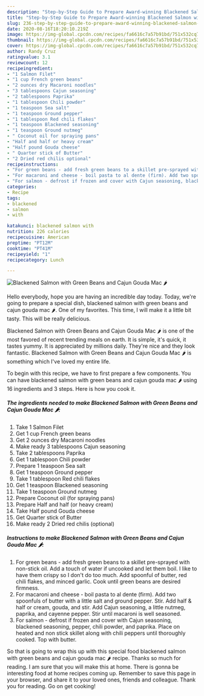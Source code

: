 ```yaml
---
description: "Step-by-Step Guide to Prepare Award-winning Blackened Salmon with Green Beans and Cajun Gouda Mac 🌶"
title: "Step-by-Step Guide to Prepare Award-winning Blackened Salmon with Green Beans and Cajun Gouda Mac 🌶"
slug: 236-step-by-step-guide-to-prepare-award-winning-blackened-salmon-with-green-beans-and-cajun-gouda-mac
date: 2020-08-16T18:20:10.219Z
image: https://img-global.cpcdn.com/recipes/fa6616c7a57b91bd/751x532cq70/blackened-salmon-with-green-beans-and-cajun-gouda-mac-🌶-recipe-main-photo.jpg
thumbnail: https://img-global.cpcdn.com/recipes/fa6616c7a57b91bd/751x532cq70/blackened-salmon-with-green-beans-and-cajun-gouda-mac-🌶-recipe-main-photo.jpg
cover: https://img-global.cpcdn.com/recipes/fa6616c7a57b91bd/751x532cq70/blackened-salmon-with-green-beans-and-cajun-gouda-mac-🌶-recipe-main-photo.jpg
author: Randy Cruz
ratingvalue: 3.1
reviewcount: 12
recipeingredient:
- "1 Salmon Filet"
- "1 cup French green beans"
- "2 ounces dry Macaroni noodles"
- "3 tablespoons Cajun seasoning"
- "2 tablespoons Paprika"
- "1 tablespoon Chili powder"
- "1 teaspoon Sea salt"
- "1 teaspoon Ground pepper"
- "1 tablespoon Red chili flakes"
- "1 teaspoon Blackened seasoning"
- "1 teaspoon Ground nutmeg"
- " Coconut oil for spraying pans"
- "Half and half or heavy cream"
- "Half pound Gouda cheese"
- " Quarter stick of Butter"
- "2 Dried red chilis optional"
recipeinstructions:
- "For green beans - add fresh green beans to a skillet pre-sprayed with non-stick oil. Add a touch of water if uncooked and let them boil. I like to have them crispy so I don&#39;t do too much. Add spoonful of butter, red chili flakes, and minced garlic. Cook until green beans are desired firmness."
- "For macaroni and cheese - boil pasta to al dente (firm). Add two spoonfuls of butter with a little salt and ground pepper. Stir. Add half &amp; half or cream, gouda, and stir. Add Cajun seasoning, a little nutmeg, paprika, and cayenne pepper. Stir until macaroni is well seasoned."
- "For salmon - defrost if frozen and cover with Cajun seasoning, blackened seasoning, pepper, chili powder, and paprika. Place on heated and non stick skillet along with chili peppers until thoroughly cooked. Top with butter."
categories:
- Recipe
tags:
- blackened
- salmon
- with

katakunci: blackened salmon with 
nutrition: 226 calories
recipecuisine: American
preptime: "PT12M"
cooktime: "PT41M"
recipeyield: "1"
recipecategory: Lunch

---
```



![Blackened Salmon with Green Beans and Cajun Gouda Mac 🌶](https://img-global.cpcdn.com/recipes/fa6616c7a57b91bd/751x532cq70/blackened-salmon-with-green-beans-and-cajun-gouda-mac-🌶-recipe-main-photo.jpg)

Hello everybody, hope you are having an incredible day today. Today, we're going to prepare a special dish, blackened salmon with green beans and cajun gouda mac 🌶. One of my favorites. This time, I will make it a little bit tasty. This will be really delicious.

Blackened Salmon with Green Beans and Cajun Gouda Mac 🌶 is one of the most favored of recent trending meals on earth. It is simple, it's quick, it tastes yummy. It is appreciated by millions daily. They're nice and they look fantastic. Blackened Salmon with Green Beans and Cajun Gouda Mac 🌶 is something which I've loved my entire life.




To begin with this recipe, we have to first prepare a few components. You can have blackened salmon with green beans and cajun gouda mac 🌶 using 16 ingredients and 3 steps. Here is how you cook it.

<!--inarticleads1-->

##### The ingredients needed to make Blackened Salmon with Green Beans and Cajun Gouda Mac 🌶:

1. Take 1 Salmon Filet
1. Get 1 cup French green beans
1. Get 2 ounces dry Macaroni noodles
1. Make ready 3 tablespoons Cajun seasoning
1. Take 2 tablespoons Paprika
1. Get 1 tablespoon Chili powder
1. Prepare 1 teaspoon Sea salt
1. Get 1 teaspoon Ground pepper
1. Take 1 tablespoon Red chili flakes
1. Get 1 teaspoon Blackened seasoning
1. Take 1 teaspoon Ground nutmeg
1. Prepare  Coconut oil (for spraying pans)
1. Prepare Half and half (or heavy cream)
1. Take Half pound Gouda cheese
1. Get  Quarter stick of Butter
1. Make ready 2 Dried red chilis (optional)




<!--inarticleads2-->

##### Instructions to make Blackened Salmon with Green Beans and Cajun Gouda Mac 🌶:

1. For green beans - add fresh green beans to a skillet pre-sprayed with non-stick oil. Add a touch of water if uncooked and let them boil. I like to have them crispy so I don&#39;t do too much. Add spoonful of butter, red chili flakes, and minced garlic. Cook until green beans are desired firmness.
1. For macaroni and cheese - boil pasta to al dente (firm). Add two spoonfuls of butter with a little salt and ground pepper. Stir. Add half &amp; half or cream, gouda, and stir. Add Cajun seasoning, a little nutmeg, paprika, and cayenne pepper. Stir until macaroni is well seasoned.
1. For salmon - defrost if frozen and cover with Cajun seasoning, blackened seasoning, pepper, chili powder, and paprika. Place on heated and non stick skillet along with chili peppers until thoroughly cooked. Top with butter.




So that is going to wrap this up with this special food blackened salmon with green beans and cajun gouda mac 🌶 recipe. Thanks so much for reading. I am sure that you will make this at home. There is gonna be interesting food at home recipes coming up. Remember to save this page in your browser, and share it to your loved ones, friends and colleague. Thank you for reading. Go on get cooking!
